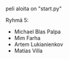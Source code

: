 peli aloita on "start.py"

Ryhmä 5:

- Michael Blas Palpa
- Mim Farha
- Artem Lukianienkov
- Matias Villa
